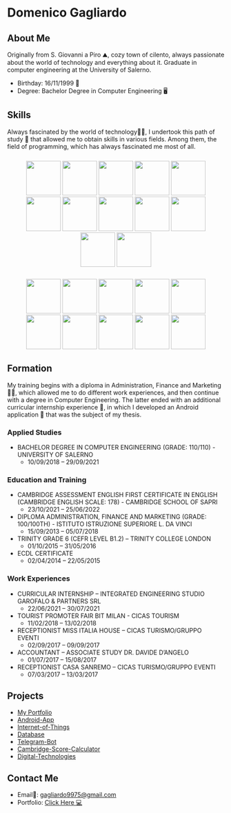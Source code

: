 # Domenico Gagliardo

## About Me
Originally from S. Giovanni a Piro ⛰️, cozy town of cilento, always passionate about the world of technology and everything about it. Graduate in computer engineering at the University of Salerno.

- Birthday: 16/11/1999 🎂
- Degree: Bachelor Degree in Computer Engineering 🖥️

## Skills

Always fascinated by the world of technology🧑‍💻, I undertook this path of study 📖 that allowed me to obtain skills in various fields. Among them, the field of programming, which has always fascinated me most of all.

<p align="center" style="margin: 25px" >
    <img width="80" height="80" src="https://gagliardowebsite.herokuapp.com/assets/img/skills/C.png">
    <img width="80" height="80" src="https://gagliardowebsite.herokuapp.com/assets/img/skills/Java.png">
    <img width="80" height="80" src="https://gagliardowebsite.herokuapp.com/assets/img/skills/SQL.png">
    <img width="80" height="80" src="https://gagliardowebsite.herokuapp.com/assets/img/skills/Python.png">
    <img width="80" height="80" src="https://gagliardowebsite.herokuapp.com/assets/img/skills/Html.png">
    <img width="80" height="80" src="https://gagliardowebsite.herokuapp.com/assets/img/skills/Css.png">
    <img width="80" height="80" src="https://gagliardowebsite.herokuapp.com/assets/img/skills/Php.png">
    <img width="80" height="80" src="https://gagliardowebsite.herokuapp.com/assets/img/skills/Javascript.png">
    <img width="80" height="80" src="https://gagliardowebsite.herokuapp.com/assets/img/skills/C++.png">
    <img width="80" height="80" src="https://gagliardowebsite.herokuapp.com/assets/img/skills/Vhdl.png">
    <img width="80" height="80" src="https://gagliardowebsite.herokuapp.com/assets/img/skills/Latex.png">
    <img width="80" height="80" src="https://gagliardowebsite.herokuapp.com/assets/img/skills/Xml.png">
</p>
<p align="center" style="margin: 25px" >
    <img width="80" height="80" src="https://gagliardowebsite.herokuapp.com/assets/img/skills/Office.png">
    <img width="80" height="80" src="https://gagliardowebsite.herokuapp.com/assets/img/skills/Postgresql.png">
    <img width="80" height="80" src="https://gagliardowebsite.herokuapp.com/assets/img/skills/Vscode.png">
    <img width="80" height="80" src="https://gagliardowebsite.herokuapp.com/assets/img/skills/Netbeans.png">
    <img width="80" height="80" src="https://gagliardowebsite.herokuapp.com/assets/img/skills/Vegas.png">
    <img width="80" height="80" src="https://gagliardowebsite.herokuapp.com/assets/img/skills/Corel.png">
    <img width="80" height="80" src="https://gagliardowebsite.herokuapp.com/assets/img/skills/Pycharm.png">
    <img width="80" height="80" src="https://gagliardowebsite.herokuapp.com/assets/img/skills/Android.png">
    <img width="80" height="80" src="https://gagliardowebsite.herokuapp.com/assets/img/skills/Zerynth.png">
    <img width="80" height="80" src="https://gagliardowebsite.herokuapp.com/assets/img/skills/Xilinx.png">
</p>

## Formation

My training begins with a diploma in Administration, Finance and Marketing 🧑‍💼, which allowed me to do different work experiences, and then continue with a degree in Computer Engineering. The latter ended with an additional curricular internship experience 🏢, in which I developed an Android application 📱 that was the subject of my thesis.

### Applied Studies
- BACHELOR DEGREE IN COMPUTER ENGINEERING (GRADE: 110/110) - UNIVERSITY OF SALERNO
    - 10/09/2018 – 29/09/2021

### Education and Training
- CAMBRIDGE ASSESSMENT ENGLISH FIRST CERTIFICATE IN ENGLISH (CAMBRIDGE ENGLISH SCALE: 178) - CAMBRIDGE SCHOOL OF SAPRI
    - 23/10/2021 – 25/06/2022
- DIPLOMA ADMINISTRATION, FINANCE AND MARKETING (GRADE: 100/100TH) - ISTITUTO ISTRUZIONE SUPERIORE L. DA VINCI
    - 15/09/2013 – 05/07/2018
- TRINITY GRADE 6 (CEFR LEVEL B1.2) – TRINITY COLLEGE LONDON
    - 01/10/2015 – 31/05/2016
- ECDL CERTIFICATE
    - 02/04/2014 – 22/05/2015

### Work Experiences
- CURRICULAR INTERNSHIP – INTEGRATED ENGINEERING STUDIO GAROFALO & PARTNERS SRL
    - 22/06/2021 – 30/07/2021
- TOURIST PROMOTER FAIR BIT MILAN - CICAS TOURISM
    - 11/02/2018 – 13/02/2018
- RECEPTIONIST MISS ITALIA HOUSE – CICAS TURISMO/GRUPPO EVENTI
    - 02/09/2017 – 09/09/2017
- ACCOUNTANT – ASSOCIATE STUDY DR. DAVIDE D’ANGELO
    - 01/07/2017 – 15/08/2017
- RECEPTIONIST CASA SANREMO – CICAS TURISMO/GRUPPO EVENTI
    - 07/03/2017 – 13/03/2017

## Projects
 - [My Portfolio](https://gagliardowebsite.herokuapp.com/)
 - [Android-App](https://github.com/Truvella99/Android-App)
 - [Internet-of-Things](https://github.com/Truvella99/Internet-of-Things)
 - [Database](https://github.com/Truvella99/Database)
 - [Telegram-Bot](https://github.com/Truvella99/Telegram-Bot)
 - [Cambridge-Score-Calculator](https://github.com/Truvella99/Cambridge-Score-Calculator)
 - [Digital-Technologies](https://github.com/Truvella99/Digital-Technologies)

## Contact Me
 - Email📧: gagliardo9975@gmail.com
 - Portfolio: [Click Here 💻](https://gagliardowebsite.herokuapp.com/)